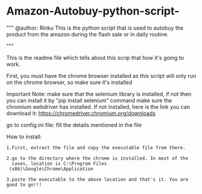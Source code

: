# Amazon-Autobuy-python-script-
"""
@author: Rinku
This is the python script that is used to autobuy the product from the amazon during the flash sale
or in daily routine.

"""

This is the readme file which tells about this scrip that how it's going to work.

First, you must have the chrome browser installed as this script will only run on the chrome browser, so make sure it's installed

Important Note:
    make sure that the selenium library is installed, if not then you can install it by "pip install selenium" command
    make sure the chromium webdriver has installed.
    If not installed, here is the link you can download it: https://chromedriver.chromium.org/downloads

go to config.ini file:
    fill the details mentioned in the file

How to install:

    1.First, extract the file and copy the executable file from there.

    2.go to the directory where the chrome is installed. In most of the
      cases, location is C:\Program Files
     (x86)\Google\Chrome\Application

    3.paste the executable to the above location and that's it. You are good to go!!!

